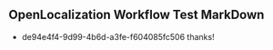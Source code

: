 ## OpenLocalization Workflow Test MarkDown
* de94e4f4-9d99-4b6d-a3fe-f604085fc506 
thanks!<!--HONumber=Mar16_HO1-->
